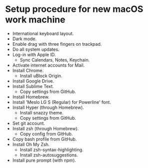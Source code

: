 # Setup procedure for new macOS work machine

* International keyboard layout.
* Dark mode.
* Enable drag with three fingers on trackpad.
* Do all system updates.
* Log-in with Apple ID.
  * Sync Calendars, Notes, Keychain.
* Activate internet accounts for Mail.
* Install Chrome.
  * Install uBlock Origin.
* Install Google Drive.
* Install Sublime Text.
  * Copy settings from GitHub.
* Install Homebrew.
* Install 'Meslo LG S (Regular) for Powerline' font.
* Install Hyper (through Homebrew).
  * Install snazzy theme.
  * Copy settings from GitHub.
* Set git account.
* Install zsh (through Homebrew).
  * Copy config from GitHub.
* Copy bash profile from GitHub.
* Install Oh My Zsh.
  * Install zsh-syntax-highlighting.
  * Install zsh-autosuggestions.
* Install pure prompt (with npm).
